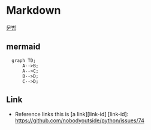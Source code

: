 # Markdown

[문법](https://mermaid.js.org/syntax/flowchart.html)

## mermaid
```mermaid
  graph TD;
      A-->B;
      A-->C;
      B-->D;
      C-->D;
```


## Link

- Reference links
this is [a link][link-id]
[link-id]: https://github.com/nobodyoutside/python/issues/74
